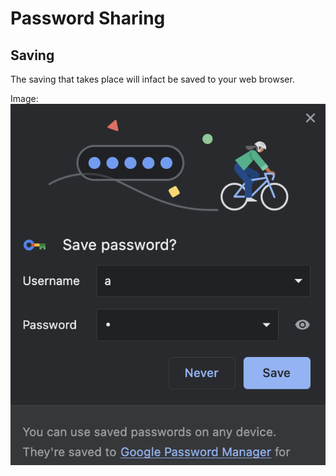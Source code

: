 # Password Sharing 

## Saving

The saving that takes place will infact be saved to your web browser.

Image: 
![Image of saving password to web browser](https://github.com/jSagvold28/ProPass/blob/main/web/passwordSaving_web/image-saving-to-browser.png)
